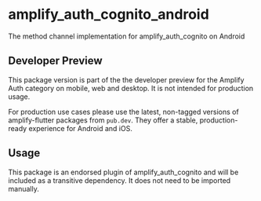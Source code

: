# amplify_auth_cognito_android

The method channel implementation for amplify_auth_cognito on Android

## Developer Preview

This package version is part of the the developer preview for the Amplify Auth category on mobile, web and desktop. It is not intended for production usage. 

For production use cases please use the latest, non-tagged versions of amplify-flutter packages from `pub.dev`. They offer a stable, production-ready experience for Android and iOS.

## Usage

This package is an endorsed plugin of amplify_auth_cognito and will be included as a transitive dependency. It does not need to be imported manually.
